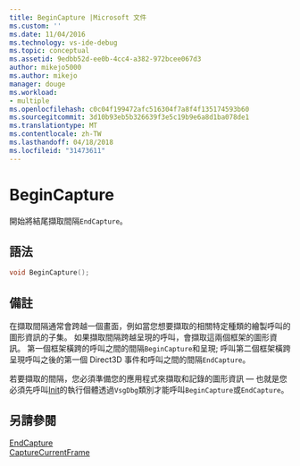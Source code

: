 ```yaml
---
title: BeginCapture |Microsoft 文件
ms.custom: ''
ms.date: 11/04/2016
ms.technology: vs-ide-debug
ms.topic: conceptual
ms.assetid: 9edbb52d-ee0b-4cc4-a382-972bcee067d3
author: mikejo5000
ms.author: mikejo
manager: douge
ms.workload:
- multiple
ms.openlocfilehash: c0c04f199472afc516304f7a8f4f135174593b60
ms.sourcegitcommit: 3d10b93eb5b326639f3e5c19b9e6a8d1ba078de1
ms.translationtype: MT
ms.contentlocale: zh-TW
ms.lasthandoff: 04/18/2018
ms.locfileid: "31473611"
---
```

# <a name="begincapture"></a>BeginCapture
開始將結尾擷取間隔`EndCapture`。  
  
## <a name="syntax"></a>語法  
  
```C++  
void BeginCapture();  
```  
  
## <a name="remarks"></a>備註  
 在擷取間隔通常會跨越一個畫面，例如當您想要擷取的相關特定種類的繪製呼叫的圖形資訊的子集。 如果擷取間隔跨越呈現的呼叫，會擷取這兩個框架的圖形資訊。 第一個框架橫跨的呼叫之間的間隔`BeginCapture`和呈現; 呼叫第二個框架橫跨呈現呼叫之後的第一個 Direct3D 事件和呼叫之間的間隔`EndCapture`。  
  
 若要擷取的間隔，您必須準備您的應用程式來擷取和記錄的圖形資訊 — 也就是您必須先呼叫[Init](init.md)的執行個體透過`VsgDbg`類別才能呼叫`BeginCapture`或`EndCapture`。  
  
## <a name="see-also"></a>另請參閱  
 [EndCapture](endcapture.md)   
 [CaptureCurrentFrame](capturecurrentframe.md)